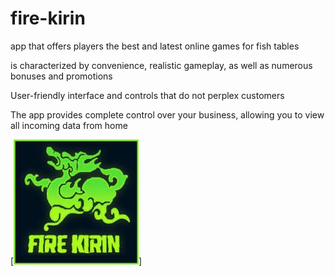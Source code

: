 # fire-kirin

app that offers players the best and latest online games for fish tables

is characterized by convenience, realistic gameplay, as well as numerous bonuses and promotions

User-friendly interface and controls that do not perplex customers

The app provides complete control over your business, allowing you to view all incoming data from home

[<img src="https://github.com/Tyanthonyjordan/fire-kirin/blob/main/fire%20kirin.jpg"/>]
